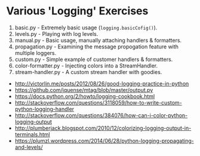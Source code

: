 # Various 'Logging' Exercises

1. basic.py - Extremely basic usage (`logging.basicCofig()`).
2. levels.py - Playing with log levels.
3. manual.py - Basic usage, manually attaching handlers & formatters.
4. propagation.py - Examining the message propogation feature with multiple loggers.
5. custom.py - Simple example of customer handlers & formatters.
6. color-formatter.py - Injecting colors into a StreamHandler.
7. stream-handler.py - A custom stream handler with goodies.

- http://victorlin.me/posts/2012/08/26/good-logging-practice-in-python
- https://github.com/jquense/mtag/blob/master/output.py
- https://docs.python.org/2/howto/logging-cookbook.html
- http://stackoverflow.com/questions/3118059/how-to-write-custom-python-logging-handler
- http://stackoverflow.com/questions/384076/how-can-i-color-python-logging-output
- http://plumberjack.blogspot.com/2010/12/colorizing-logging-output-in-terminals.html
- https://plumzl.wordpress.com/2014/06/28/python-logging-propagating-and-levels/
